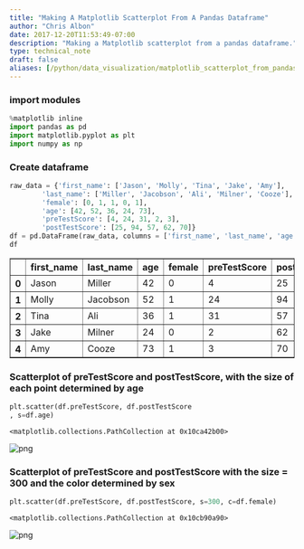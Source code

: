 ```yaml
---
title: "Making A Matplotlib Scatterplot From A Pandas Dataframe"
author: "Chris Albon"
date: 2017-12-20T11:53:49-07:00
description: "Making a Matplotlib scatterplot from a pandas dataframe."
type: technical_note
draft: false
aliases: [/python/data_visualization/matplotlib_scatterplot_from_pandas/]
---
```

### import modules


```python
%matplotlib inline
import pandas as pd
import matplotlib.pyplot as plt
import numpy as np
```

### Create dataframe


```python
raw_data = {'first_name': ['Jason', 'Molly', 'Tina', 'Jake', 'Amy'], 
        'last_name': ['Miller', 'Jacobson', 'Ali', 'Milner', 'Cooze'], 
        'female': [0, 1, 1, 0, 1],
        'age': [42, 52, 36, 24, 73], 
        'preTestScore': [4, 24, 31, 2, 3],
        'postTestScore': [25, 94, 57, 62, 70]}
df = pd.DataFrame(raw_data, columns = ['first_name', 'last_name', 'age', 'female', 'preTestScore', 'postTestScore'])
df
```




<div>
<style>
    .dataframe thead tr:only-child th {
        text-align: right;
    }

    .dataframe thead th {
        text-align: left;
    }

    .dataframe tbody tr th {
        vertical-align: top;
    }
</style>
<table border="1" class="dataframe">
  <thead>
    <tr style="text-align: right;">
      <th></th>
      <th>first_name</th>
      <th>last_name</th>
      <th>age</th>
      <th>female</th>
      <th>preTestScore</th>
      <th>postTestScore</th>
    </tr>
  </thead>
  <tbody>
    <tr>
      <th>0</th>
      <td>Jason</td>
      <td>Miller</td>
      <td>42</td>
      <td>0</td>
      <td>4</td>
      <td>25</td>
    </tr>
    <tr>
      <th>1</th>
      <td>Molly</td>
      <td>Jacobson</td>
      <td>52</td>
      <td>1</td>
      <td>24</td>
      <td>94</td>
    </tr>
    <tr>
      <th>2</th>
      <td>Tina</td>
      <td>Ali</td>
      <td>36</td>
      <td>1</td>
      <td>31</td>
      <td>57</td>
    </tr>
    <tr>
      <th>3</th>
      <td>Jake</td>
      <td>Milner</td>
      <td>24</td>
      <td>0</td>
      <td>2</td>
      <td>62</td>
    </tr>
    <tr>
      <th>4</th>
      <td>Amy</td>
      <td>Cooze</td>
      <td>73</td>
      <td>1</td>
      <td>3</td>
      <td>70</td>
    </tr>
  </tbody>
</table>
</div>



### Scatterplot of preTestScore and postTestScore, with the size of each point determined by age


```python
plt.scatter(df.preTestScore, df.postTestScore
, s=df.age)
```




    <matplotlib.collections.PathCollection at 0x10ca42b00>




![png](matplotlib_scatterplot_from_pandas_6_1.png)


### Scatterplot of preTestScore and postTestScore with the size = 300 and the color determined by sex


```python
plt.scatter(df.preTestScore, df.postTestScore, s=300, c=df.female)
```




    <matplotlib.collections.PathCollection at 0x10cb90a90>




![png](matplotlib_scatterplot_from_pandas_8_1.png)


